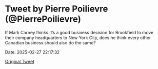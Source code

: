 # Tweet by Pierre Poilievre (@PierrePoilievre)

If Mark Carney thinks it’s a good business decision for Brookfield to move their company headquarters to New York City, does he think every other Canadian business should also do the same?

Date: 2025-02-27 22:17:32

[Original Tweet](https://x.com/PierrePoilievre/status/1895236855916044449)
